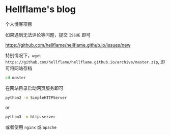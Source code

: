 # Hellflame's blog

个人博客项目

如果遇到无法评论等问题，提交 `ISSUE` 即可

https://github.com/hellflame/hellflame.github.io/issues/new

特别情况下，`wget https://github.com/hellflame/hellflame.github.io/archive/master.zip`, 即可将网站存档

```bash
cd master
```

在网站目录启动网页服务即可

```bash
python2 -m SimpleHTTPServer
```

or

```bash
python3 -m http.server
```

或者使用 `nginx` 或 `apache`

